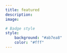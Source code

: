 ```yaml
---
title: featured
description:
image:

# Badge style
style:
    background: "#ab7ea8"
    color: "#fff"
---
```

